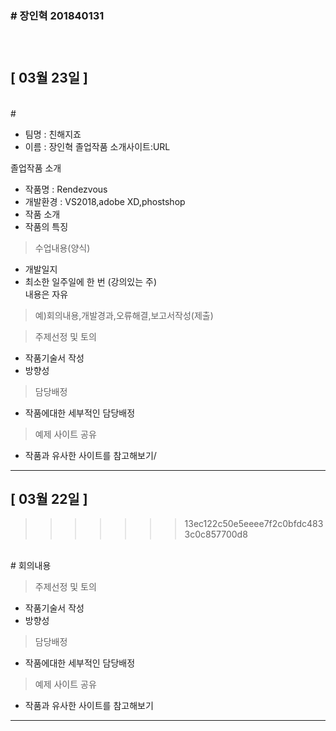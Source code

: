 <h3># 장인혁 201840131<h3>
<br>


## [ 03월 23일 ]
<br>
#  

- 팀명 : 친해지죠
- 이름 : 장인혁
졸업작품 소개사이트:URL


졸업작품 소개
- 작품명 : Rendezvous
- 개발환경 : VS2018,adobe XD,phostshop
- 작품 소개
- 작품의 특징

>수업내용(양식)
  
- 개발일지 
- 최소한 일주일에 한 번 (강의있는 주)  
내용은 자유
>예)회의내용,개발경과,오류해결,보고서작성(제출)


> 주제선정 및 토의 
- 작품기술서 작성
- 방향성 
  
> 담당배정
- 작품에대한 세부적인 담당배정

> 예제 사이트 공유
- 작품과 유사한 사이트를 참고해보기/


---


## [ 03월 22일 ]
>>>>>>> 13ec122c50e5eeee7f2c0bfdc4833c0c857700d8
<br>
# 회의내용

> 주제선정 및 토의 
- 작품기술서 작성
- 방향성 
  
> 담당배정
- 작품에대한 세부적인 담당배정

> 예제 사이트 공유
- 작품과 유사한 사이트를 참고해보기


---
